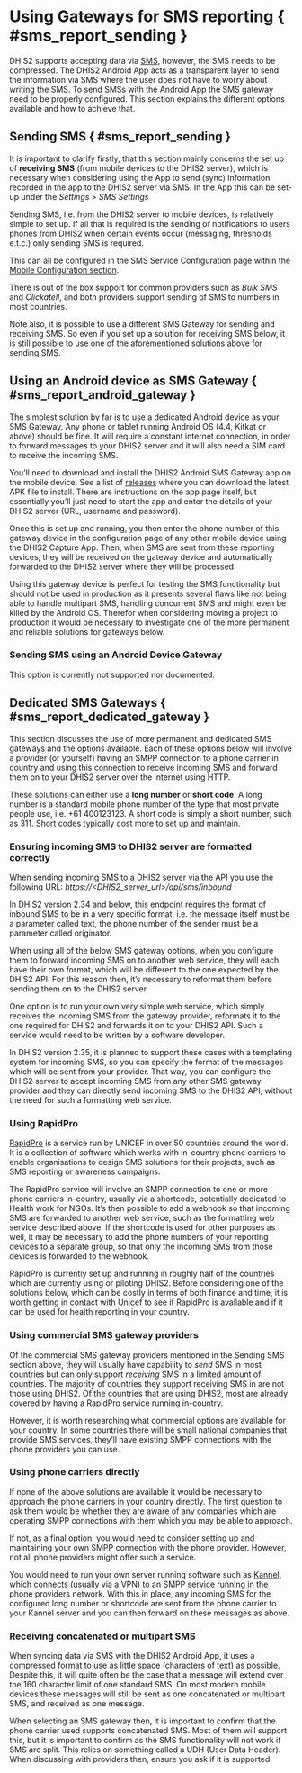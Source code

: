 # Using Gateways for SMS reporting  { #sms_report_sending } 

DHIS2 supports accepting data via [SMS](https://docs.dhis2.org/master/en/dhis2_user_manual_en/mobile.html), however, the SMS needs to be compressed. The DHIS2 Android App acts as a transparent layer to send the information via SMS where the user does not have to worry about writing the SMS. To send SMSs with the Android App the SMS gateway need to be properly configured. This section explains the different options available and how to achieve that.

## Sending SMS { #sms_report_sending } 

It is important to clarify firstly, that this section mainly concerns the set up of **receiving SMS** (from mobile devices to the DHIS2 server), which is necessary when considering using the App to send (sync) information recorded in the app to the DHIS2 server via SMS. In the App this can be set-up under the *Settings* > *SMS Settings*

Sending SMS, i.e. from the DHIS2 server to mobile devices, is relatively simple to set up. If all that is required is the sending of notifications to users phones from DHIS2 when certain events occur (messaging, thresholds e.t.c.) only sending SMS is required.

This can all be configured in the SMS Service Configuration page within the [Mobile Configuration section](https://docs.dhis2.org/master/en/user/html/mobile_sms_service.html).

There is out of the box support for common providers such as *Bulk SMS* and *Clickatell*, and both providers support sending of SMS to numbers in most countries.

Note also, it is possible to use a different SMS Gateway for sending and receiving SMS. So even if you set up a solution for receiving SMS below, it is still possible to use one of the aforementioned solutions above for sending SMS.

## Using an Android device as SMS Gateway { #sms_report_android_gateway } 

The simplest solution by far is to use a dedicated Android device as your SMS Gateway. Any phone or tablet running Android OS (4.4, Kitkat or above) should be fine. It will require a constant internet connection, in order to forward messages to your DHIS2 server and it will also need a SIM card to receive the incoming SMS.

You’ll need to download and install the DHIS2 Android SMS Gateway app on the mobile device. See a list of [releases](https://github.com/dhis2/dhis2-sms-android-gateway/releases) where you can download the latest APK file to install. There are instructions on the app page itself, but essentially you’ll just need to start the app and enter the details of your DHIS2 server (URL, username and password).

Once this is set up and running, you then enter the phone number of this gateway device in the configuration page of any other mobile device using the DHIS2 Capture App. Then, when SMS are sent from these reporting devices, they will be received on the gateway device and automatically forwarded to the DHIS2 server where they will be processed.

Using this gateway device is perfect for testing the SMS functionality but should not be used in production as it presents several flaws like not being able to handle multipart SMS, handling concurrent SMS and might even be killed by the Android OS.  Therefor when considering moving a project to production it would be necessary to investigate one of the more permanent and reliable solutions for gateways below.

### Sending SMS using an Android Device Gateway

This option is currently not supported nor documented.

## Dedicated SMS Gateways { #sms_report_dedicated_gateway } 

This section discusses the use of more permanent and dedicated SMS gateways and the options available. Each of these options below will involve a provider (or yourself) having an SMPP connection to a phone carrier in country and using this connection to receive incoming SMS and forward them on to your DHIS2 server over the internet using HTTP.

These solutions can either use a **long number** or **short code**. A long number is a standard mobile phone number of the type that most private people use, i.e. +61 400123123. A short code is simply a short number, such as 311. Short codes typically cost more to set up and maintain.

### Ensuring incoming SMS to DHIS2 server are formatted correctly

When sending incoming SMS to a DHIS2 server via the API you use the following URL: *https://<DHIS2_server_url>/api/sms/inbound*

In DHIS2 version 2.34 and below, this endpoint requires the format of inbound SMS to be in a very specific format, i.e. the message itself must be a parameter called text, the phone number of the sender must be a parameter called originator.

When using all of the below SMS gateway options, when you configure them to forward incoming SMS on to another web service, they will each have their own format, which will be different to the one expected by the DHIS2 API. For this reason then, it’s necessary to reformat them before sending them on to the DHIS2 server.

One option is to run your own very simple web service, which simply receives the incoming SMS from the gateway provider, reformats it to the one required for DHIS2 and forwards it on to your DHIS2 API. Such a service would need to be written by a software developer.

In DHIS2 version 2.35, it is planned to support these cases with a templating system for incoming SMS, so you can specify the format of the messages which will be sent from your provider. That way, you can configure the DHIS2 server to accept incoming SMS from any other SMS gateway provider and they can directly send incoming SMS to the DHIS2 API, without the need for such a formatting web service.

### Using RapidPro

[RapidPro](https://rapidpro.io/) is a service run by UNICEF in over 50 countries around the world. It is a collection of software which works with in-country phone carriers to enable organisations to design SMS solutions for their projects, such as SMS reporting or awareness campaigns.

The RapidPro service will involve an SMPP connection to one or more phone carriers in-country, usually via a shortcode, potentially dedicated to Health work for NGOs. It’s then possible to add a webhook so that incoming SMS are forwarded to another web service, such as the formatting web service described above. If the shortcode is used for other purposes as well, it may be necessary to add the phone numbers of your reporting devices to a separate group, so that only the incoming SMS from those devices is forwarded to the webhook.

RapidPro is currently set up and running in roughly half of the countries which are currently using or piloting DHIS2. Before considering one of the solutions below, which can be costly in terms of both finance and time, it is worth getting in contact with Unicef to see if RapidPro is available and if it can be used for health reporting in your country.

### Using commercial SMS gateway providers

Of the commercial SMS gateway providers mentioned in the Sending SMS section above, they will usually have capability to *send* SMS in most countries but can only support *receiving* SMS in a limited amount of countries. The majority of countries they support receiving SMS in are not those using DHIS2. Of the countries that are using DHIS2, most are already covered by having a RapidPro service running in-country.

However, it is worth researching what commercial options are available for your country. In some countries there will be small national companies that provide SMS services, they’ll have existing SMPP connections with the phone providers you can use.

### Using phone carriers directly

If none of the above solutions are available it would be necessary to approach the phone carriers in your country directly. The first question to ask them would be whether they are aware of any companies which are operating SMPP connections with them which you may be able to approach.

If not, as a final option, you would need to consider setting up and maintaining your own SMPP connection with the phone provider. However, not all phone providers might offer such a service.

You would need to run your own server running software such as [Kannel](https://www.kannel.org/), which connects (usually via a VPN) to an SMPP service running in the phone providers network. With this in place, any incoming SMS for the configured long number or shortcode are sent from the phone carrier to your Kannel server and you can then forward on these messages as above.

### Receiving concatenated or multipart SMS

When syncing data via SMS with the DHIS2 Android App, it uses a compressed format to use as little space (characters of text) as possible. Despite this, it will quite often be the case that a message will extend over the 160 character limit of one standard SMS. On most modern mobile devices these messages will still be sent as one concatenated or multipart SMS, and received as one message. 

When selecting an SMS gateway then, it is important to confirm that the phone carrier used supports concatenated SMS. Most of them will support this, but it is important to confirm as the SMS functionality will not work if SMS are split. This relies on something called a UDH (User Data Header). When discussing with providers then, ensure you ask if it is supported.
